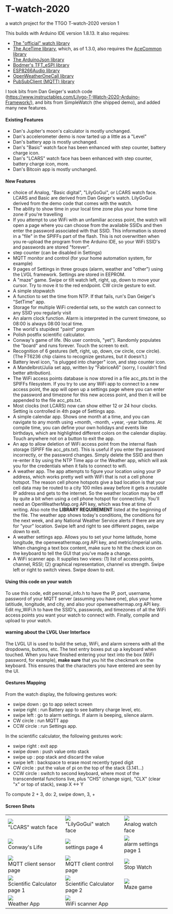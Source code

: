 # T-watch-2020
a watch project for the TTGO T-watch-2020 version 1

This builds with Arduino IDE version 1.8.13.  It also requires:
<UL>
  <LI><A HREF="https://github.com/Xinyuan-LilyGO/TTGO_TWatch_Library" TARGET=_blank>The "official" watch library</A>
  </LI>
  <LI><A HREF="https://github.com/bxparks/AceTime" TARGET=_blank>The AceTime library</A>, which, as of 1.3.0, also requires the <A HREF="https://github.com/bxparks/AceCommon" TARGET=_blank>AceCommon library</A>
  </LI>
  <LI><A HREF="https://github.com/bblanchon/ArduinoJson" TARGET=_blank>The ArduinoJson library</A>
  </LI>
  <LI><A HREF="https://github.com/Bodmer/TFT_eSPI" TARGET=_blank>Bodmer's TFT_eSPI library</A>
  </LI>
  <LI><A HREF="https://github.com/earlephilhower/ESP8266Audio" TARGET=_blank>ESP8266Audio library</A>
  </LI>
  <LI><A HREF="https://github.com/JHershey69/OpenWeatherOneCall" TARGET=_blank>OpenWeatherOneCall library</A>
  </LI>
  <LI><A HREF="https://github.com/knolleary/pubsubclient" TARGET=_blank>PubSubClient (MQTT) library</A>
  </LI>
</UL>      

I took bits from Dan Geiger's watch code (https://www.instructables.com/Lilygo-T-Watch-2020-Arduino-Framework/),
and bits from SimpleWatch (the shipped demo), and added many new features.
<H4>Existing Features</H4>
<UL>
  <LI>Dan's Jupiter's moon's calculator is mostly unchanged.
  </LI>
  <LI>Dan's accelerometer demo is now tarted up a little as a "Level"
  </LI>
  <LI>Dan's battery app is mostly unchanged.
  </LI>
  <LI>Dan's "Basic" watch face has been enhanced with step counter, battery charge icon.
  </LI>
  <LI>Dan's "LCARS" watch face has been enhanced with step counter, battery charge icon, more.
  </LI>
  <LI>Dan's Bitcoin app is mostly unchanged.
  </LI>
</UL>
<H4>New Features</H4>
<ul>
  <LI> choice of Analog, "Basic digital", "LilyGoGui", or LCARS watch face.  LCARS and Basic are derived from Dan Geiger's watch.  LilyGoGui derived from the demo code that comes with the watch.
  </LI>
  <LI> The ability to show time in your local time zone plus your home time zone if you're travelling
  </LI>
  <LI> If you attempt to use WiFi with an unfamiliar access point, the watch will open a page where you can choose from the available SSIDs and then enter the password associated with that SSID.  This information is stored in a "file" in the SPIFFs part of the flash.  This is not overwritten when you re-upload the program from the Arduino IDE, so your WiFi SSID's and passwords are stored "forever".
  </LI>
  <LI> step counter (can be disabled in Settings)
  </LI>
  <LI> MQTT monitor and control (for your home automation system, for example)
  </LI>
  <LI> 9 pages of Settings in three groups (alarm, weather and "other") using the LVGL framework.  Settings are stored in EEPROM.
  </LI>
  <LI> A "maze" game.  Swipe or tilt watch left, right, up, down to move your cursor.  Try to move it to the red endpoint.  CW circle gesture to exit.
  </LI>
  <LI> A simple stopwatch
  </LI>
  <LI> A function to set the time from NTP.  If that fails, run's Dan Geiger's "SetTime" app.
  </LI>
  <LI> Storage for multiple WiFi credential sets, so the watch can connect to any SSID you regularly visit
  </LI>
  <LI> An alarm clock function.  Alarm is interpreted in the current timezone, so 08:00 is always 08:00 local time.
  </LI>
  <LI> The world's stupidest "paint" program
  </LI>
  <LI> Polish postfix scientific calculator.
  </LI>
  <LI> Conway's game of life.  (No user controls, "yet").  Randomly populates the "board" and runs forever.  Touch the screen to exit.
  </LI>
  <LI> Recognition of 6 gestures (left, right, up, down, cw circle, ccw circle). (The FT6236 chip claims to recognize gestures, but it doesn't.)
  </LI>
  <LI> Battery level icon, "is plugged into charger" icon, and step counter icon.
  </LI>
  <LI> A Mandelbrot/Julia set app, written by "FabriceA6" (sorry, I couldn't find better attribution).
  </LI>
  <LI> The WiFi access points database is now stored in a file acc_pts.txt in the SPIFFs filesystem.  If you try to use any WiFi app to connect to a new access point, the app will open up a settings page where you can enter the password and timezone for this new access point, and then it will be appended to the file acc_pts.txt.
  </LI>
  <LI> Most clocks (not LCARS) now can show either 12 or 24 hour clocks.  Setting is controlled in 4th page of Settings app.
  </LI>
  <LI> A simple calendar app.  Shows one month at a time, and you can navigate to any month using +month, -month, +year, -year buttons.  At compile time, you can define your own holidays and events like birthdays, which are highlighted different colors on the calendar display.  Touch anywhere not on a button to exit the app.
  </LI>
  <LI> An app to allow deletion of WiFi access point from the internal flash storage (SPIFF file acc_pts.txt).  This is useful if you enter the password incorrectly, or the password changes.  Simply delete the SSID and then re-enter it by using the NTP Time app or the Weather app, which will ask you for the credentials when it fails to connect to wifi.
  </LI>
  <LI> A weather app.  The app attempts to figure your location using your IP address, which works pretty well with WiFi that is not a cell phone hotspot.  The reason cell phone hotspots give a bad location is that your cell data may be routed to a city 100 miles away before it gets a routable IP address and gets to the internet.  So the weather location may be off by quite a bit when using a cell phone hotspot for connectivity.  You'll need an OpenWeatherMap.org API key, which was free at time of writing.  Also note the <b>LIBRARY REQUIREMENT</b> listed at the beginning of the file.  The weather app shows today's conditions, the conditions for the next week, and any National Weather Service alerts if there are any for "your" location.  Swipe left and right to see different pages, swipe down to exit.
  </LI>
  <LI> A weather settings app.  Allows you to set your home latitude, home longitude, the openweathermap.org API key, and metric/imperial units.  When changing a text box content, make sure to hit the check icon on the keyboard to tell the GUI that you've made a change.
  </LI>
  <LI> A WiFi scanner app.  It supplies two views: (1) list of access points, channel, RSSI; (2) graphical representation, channel vs strength.  Swipe left or right to switch views.  Swipe down to exit.
  </LI>
</UL>

<H4>Using this code on your watch</H4>

To use this code, edit personal_info.h to have the IP, port, username, password of your MQTT server (assuming you have one), plus your home latitiude, longitude, and city, and also your openweathermap.org API key.  Edit my_WiFi.h to have the SSID's, passwords, and timezones of all the WiFi access points you want your watch to connect with.  Finally, compile and upload to your watch.

<H4>warning about the LVGL User Interface</H4>

The LVGL UI is used to build the setup, WiFi, and alarm screens with all the dropdowns, buttons, etc.  The text entry boxes put up a keyboard when touched.  When you have finished entering your text into the box (WiFi password, for example), <b>make sure</b> that you hit the checkmark on the keyboard.  This ensures that the characters you have entered are seen by the UI.

<H4>Gestures Mapping</H4>

From the watch display, the following gestures work:
<UL>
  <LI> swipe down  : go to app select screen
  </LI>
  <LI> swipe right : run Battery app to see battery charge level, etc.
  </LI>
  <LI> swipe left  : go to alarm settings.  If alarm is beeping, silence alarm.
  </LI>
  <LI> CW circle   : run MQTT app
  </LI>
  <LI> CCW circle  : run Settings app.
  </LI>
</UL>
In the scientific calculator, the following gestures work:
<UL>
  <LI> swipe right : exit app
  </LI>
  <LI> swipe down  : push value onto stack
  </LI>
  <LI> swipe up    : pop stack and discard the value
  </LI>
  <LI> swipe left  : backspace to erase most recently typed digit
  </LI>
  <LI> CW circle   : put the value of pi on the top of the stack (3.141...)
  </LI>
  <LI> CCW circle  : switch to second keyboard, where most of the transcendental functions live, plus "CHS" (change sign), "CLX" (clear "x" or top of stack), swap X <-> Y
  </LI>
</UL>
To compute 2 + 3, do: 2, swipe down, 3, +
<br>
<H4>Screen Shots</H4>
<TABLE>
  <TR>
    <TD>
      <IMG SRC="https://github.com/wfdudley/T-watch-2020/blob/master/images/2020-10-04_15.53.49.jpg"><br>"LCARS" watch face
    </TD>
    <TD>
      <IMG SRC="https://github.com/wfdudley/T-watch-2020/blob/master/images/2020-10-05_13.53.46.jpg"><br>"LilyGoGui" watch face
    </TD>
    <TD>
      <IMG SRC="https://github.com/wfdudley/T-watch-2020/blob/master/images/2020-10-08_22.01.39.jpg"><br>Analog watch face
    </TD>
  </TR>
  <TR>
    <TD>
      <IMG SRC="https://github.com/wfdudley/T-watch-2020/blob/master/images/2020-10-08_21.55.22.jpg"><br>Conway's Life
    </TD>
    <TD>
      <IMG SRC="https://github.com/wfdudley/T-watch-2020/blob/master/images/2020-10-04_15.58.25.jpg"><br>settings page 4
    </TD>
    <TD>
      <IMG SRC="https://github.com/wfdudley/T-watch-2020/blob/master/images/2020-10-04_15.59.18.jpg"><br>alarm settings page 1
    </TD>
  </TR>
  <TR>
    <TD>
      <IMG SRC="https://github.com/wfdudley/T-watch-2020/blob/master/images/2020-10-08_22.31.32.jpg"><br>MQTT client sensor page
    </TD>
    <TD>
      <IMG SRC="https://github.com/wfdudley/T-watch-2020/blob/master/images/2020-10-08_22.31.56.jpg"><br>MQTT client control page
    </TD>
    <TD>
      <IMG SRC="https://github.com/wfdudley/T-watch-2020/blob/master/images/2020-10-08_22.08.51.jpg"><br>Stop Watch
    </TD>
  </TR>
  <TR>
    <TD>
      <IMG SRC="https://github.com/wfdudley/T-watch-2020/blob/master/images/2020-10-08_22.04.42.jpg"><br>Scientific Calculator page 1
    </TD>
    <TD>
      <IMG SRC="https://github.com/wfdudley/T-watch-2020/blob/master/images/2020-10-08_22.06.03.jpg"><br>Scientific Calculator page 2
    </TD>
    <TD>
      <IMG SRC="https://github.com/wfdudley/T-watch-2020/blob/master/images/2020-10-08_21.57.48.jpg"><br>Maze game
    </TD>
  </TR>
  <TR>
    <TD>
      <IMG SRC="https://github.com/wfdudley/T-watch-2020/blob/master/images/2020-12-21_17.00.16.jpg"><br>Weather App
    </TD>
    <TD>
      <IMG SRC="https://github.com/wfdudley/T-watch-2020/blob/master/images/2020-12-22_wifi_scan.jpg"><br>WiFi scanner App
    </TD>
    <TD>
      &nbsp;
    </TD>
  </TR>
</TABLE>
